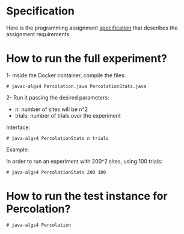 # Specification
Here is the programming assignment [specification](http://coursera.cs.princeton.edu/algs4/assignments/percolation.html) that describes the assignment requirements.

# How to run the full experiment?
1- Inside the Docker container, compile the files:
```
# javac-algs4 Percolation.java PercolationStats.java
```
2- Run it passing the desired parameters:
  - n: number of sites will be n^2
  - trials: number of trials over the experiment

Interface:
```
# java-algs4 PercolationStats n trials
```

Example:

In order to run an experiment with 200^2 sites, using 100 trials:
```
# java-algs4 PercolationStats 200 100
```

# How to run the test instance for Percolation?
```
# java-algs4 Percolation
```


